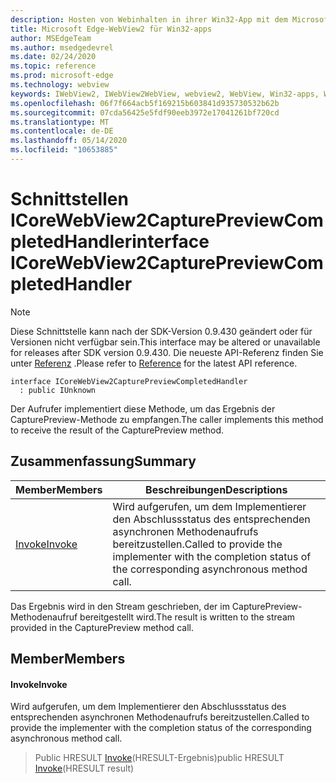 ```yaml
---
description: Hosten von Webinhalten in ihrer Win32-App mit dem Microsoft Edge WebView2-Steuerelement
title: Microsoft Edge-WebView2 für Win32-apps
author: MSEdgeTeam
ms.author: msedgedevrel
ms.date: 02/24/2020
ms.topic: reference
ms.prod: microsoft-edge
ms.technology: webview
keywords: IWebView2, IWebView2WebView, webview2, WebView, Win32-apps, Win32, Edge, ICoreWebView2, ICoreWebView2Host, Browser-Steuerelement, Edge-HTML
ms.openlocfilehash: 06f7f664acb5f169215b603841d935730532b62b
ms.sourcegitcommit: 07cda56425e5fdf90eeb3972e17041261bf720cd
ms.translationtype: MT
ms.contentlocale: de-DE
ms.lasthandoff: 05/14/2020
ms.locfileid: "10653885"
---
```

# <span data-ttu-id="25142-104">Schnittstellen ICoreWebView2CapturePreviewCompletedHandler</span><span class="sxs-lookup"><span data-stu-id="25142-104">interface ICoreWebView2CapturePreviewCompletedHandler</span></span> 

> [!NOTE]
> <span data-ttu-id="25142-105">Diese Schnittstelle kann nach der SDK-Version 0.9.430 geändert oder für Versionen nicht verfügbar sein.</span><span class="sxs-lookup"><span data-stu-id="25142-105">This interface may be altered or unavailable for releases after SDK version 0.9.430.</span></span> <span data-ttu-id="25142-106">Die neueste API-Referenz finden Sie unter [Referenz](../../../webview2-api-reference.md) .</span><span class="sxs-lookup"><span data-stu-id="25142-106">Please refer to [Reference](../../../webview2-api-reference.md) for the latest API reference.</span></span>

```
interface ICoreWebView2CapturePreviewCompletedHandler
  : public IUnknown
```

<span data-ttu-id="25142-107">Der Aufrufer implementiert diese Methode, um das Ergebnis der CapturePreview-Methode zu empfangen.</span><span class="sxs-lookup"><span data-stu-id="25142-107">The caller implements this method to receive the result of the CapturePreview method.</span></span>

## <span data-ttu-id="25142-108">Zusammenfassung</span><span class="sxs-lookup"><span data-stu-id="25142-108">Summary</span></span>

 <span data-ttu-id="25142-109">Member</span><span class="sxs-lookup"><span data-stu-id="25142-109">Members</span></span>                        | <span data-ttu-id="25142-110">Beschreibungen</span><span class="sxs-lookup"><span data-stu-id="25142-110">Descriptions</span></span>
--------------------------------|---------------------------------------------
[<span data-ttu-id="25142-111">Invoke</span><span class="sxs-lookup"><span data-stu-id="25142-111">Invoke</span></span>](#invoke) | <span data-ttu-id="25142-112">Wird aufgerufen, um dem Implementierer den Abschlussstatus des entsprechenden asynchronen Methodenaufrufs bereitzustellen.</span><span class="sxs-lookup"><span data-stu-id="25142-112">Called to provide the implementer with the completion status of the corresponding asynchronous method call.</span></span>

<span data-ttu-id="25142-113">Das Ergebnis wird in den Stream geschrieben, der im CapturePreview-Methodenaufruf bereitgestellt wird.</span><span class="sxs-lookup"><span data-stu-id="25142-113">The result is written to the stream provided in the CapturePreview method call.</span></span>

## <span data-ttu-id="25142-114">Member</span><span class="sxs-lookup"><span data-stu-id="25142-114">Members</span></span>

#### <span data-ttu-id="25142-115">Invoke</span><span class="sxs-lookup"><span data-stu-id="25142-115">Invoke</span></span> 

<span data-ttu-id="25142-116">Wird aufgerufen, um dem Implementierer den Abschlussstatus des entsprechenden asynchronen Methodenaufrufs bereitzustellen.</span><span class="sxs-lookup"><span data-stu-id="25142-116">Called to provide the implementer with the completion status of the corresponding asynchronous method call.</span></span>

> <span data-ttu-id="25142-117">Public HRESULT [Invoke](#invoke)(HRESULT-Ergebnis)</span><span class="sxs-lookup"><span data-stu-id="25142-117">public HRESULT [Invoke](#invoke)(HRESULT result)</span></span>

